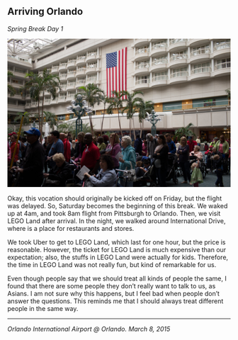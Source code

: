 ## Arriving Orlando

*Spring Break Day 1*

![](../../images/orlando.jpg)

Okay, this vocation should originally be kicked off on Friday, but the flight was delayed. So, Saturday becomes the beginning of this break. We waked up at 4am, and took 8am flight from Pittsburgh to Orlando. Then, we visit LEGO Land after arrival. In the night, we walked around International Drive, where is a place for restaurants and stores.

We took Uber to get to LEGO Land, which last for one hour, but the price is reasonable. However, the ticket for LEGO Land is much expensive than our expectation; also, the stuffs in LEGO Land were actually for kids. Therefore, the time in LEGO Land was not really fun, but kind of remarkable for us.

Even though people say that we should treat all kinds of people the same, I found that there are some people they don’t really want to talk to us, as Asians. I am not sure why this happens, but I feel bad when people don’t answer the questions. This reminds me that I should always treat different people in the same way.

---

*Orlando International Airport @ Orlando. March 8, 2015*

